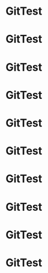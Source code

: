 # GitTest
# GitTest
# GitTest
# GitTest
# GitTest
# GitTest
# GitTest
# GitTest
# GitTest
# GitTest

